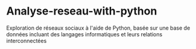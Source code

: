 # Analyse-reseau-with-python
Exploration de réseaux sociaux à l'aide de Python, basée sur une base de données incluant des langages informatiques et leurs relations interconnectées
